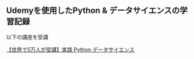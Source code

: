 ##  Udemyを使用したPython & データサイエンスの学習記録
 
 以下の講座を受講
 
 [【世界で5万人が受講】実践 Python データサイエンス ](https://www.udemy.com/share/1013lqAEMbd1dUQXoB/)
